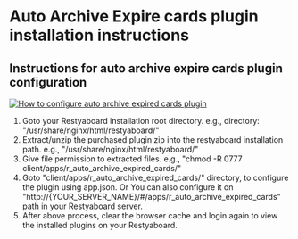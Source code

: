# Auto Archive Expire cards plugin installation instructions

## Instructions for auto archive expire cards plugin configuration

[![How to configure auto archive expired cards plugin](http://img.youtube.com/vi/YFJztqlhC-c/0.jpg)](http://www.youtube.com/watch?v=YFJztqlhC-c)

1.  Goto your Restyaboard installation root directory. e.g., directory: "/usr/share/nginx/html/restyaboard/"
2.  Extract/unzip the purchased plugin zip into the restyaboard installation path. e.g., "/usr/share/nginx/html/restyaboard/"
3.  Give file permission to extracted files. e.g., "chmod -R 0777 client/apps/r_auto_archive_expired_cards/"
4.  Goto "client/apps/r_auto_archive_expired_cards/" directory, to configure the plugin using app.json. Or You can also configure it on "http://{YOUR\_SERVER\_NAME}/#/apps/r_auto_archive_expired_cards" path in your Restyaboard server.
5.  After above process, clear the browser cache and login again to view the installed plugins on your Restyaboard.